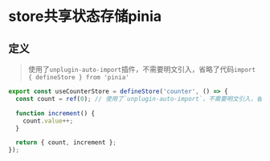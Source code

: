 # store共享状态存储pinia

## 定义

> 使用了`unplugin-auto-import`插件，不需要明文引入，省略了代码`import { defineStore } from 'pinia'`

```typescript
export const useCounterStore = defineStore('counter', () => {
  const count = ref(0); // 使用了`unplugin-auto-import`，不需要明文引入，省略了代码`import { ref, computed } from 'vue'`

  function increment() {
    count.value++;
  }

  return { count, increment };
});
```
